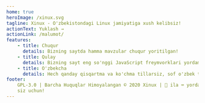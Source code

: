 ```yaml
---
home: true
heroImage: /xinux.svg
tagline: Xinux - O'zbekistondagi Linux jamiyatiga xush kelibsiz!
actionText: Yuklash →
actionLink: /malumot/
features:
    - title: Chuqur
      details: Bizning saytda hamma mavzular chuqur yoritilgan!
    - title: Qulay
      details: Bizning sayt eng so'nggi JavaScript freymvorklari yordamida qurilgan.
    - title: O'zbekcha
      details: Hech qanday qisqartma va ko'chma tillarsiz, sof o'zbek tilida!
footer:
    GPL-3.0 | Barcha Huquqlar Himoyalangan © 2020 Xinux | 🖤 ila ⌨️ yordamida
    siz uchun!️
---
```

